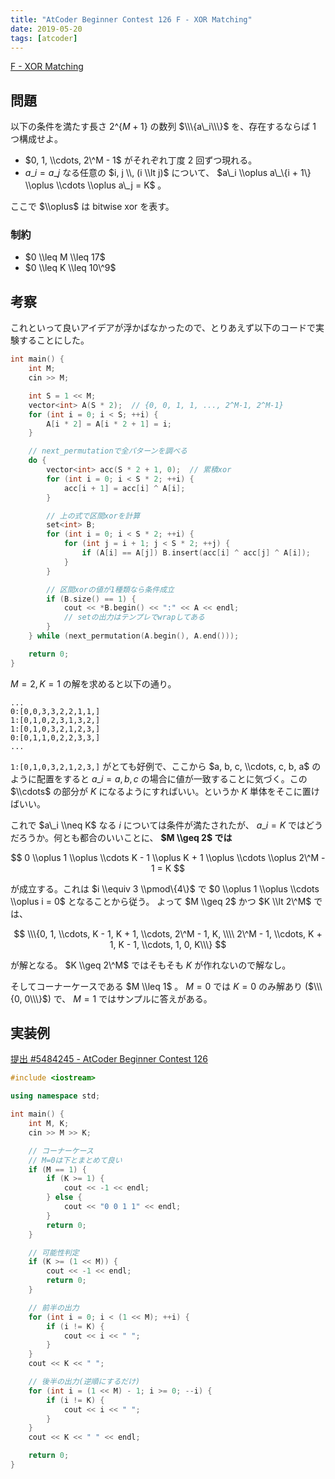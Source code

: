 ```yaml
---
title: "AtCoder Beginner Contest 126 F - XOR Matching"
date: 2019-05-20
tags: [atcoder]
---
```


[F - XOR Matching](https://atcoder.jp/contests/abc126/tasks/abc126_f)

## 問題

以下の条件を満たす長さ $2\^\{M+1\}$ の数列 $\\\{a\_i\\\}$ を、存在するならば 1 つ構成せよ。

- $0, 1, \\cdots, 2\^M - 1$ がそれぞれ丁度 2 回ずつ現れる。
- $a\_i = a\_j$ なる任意の $i, j \\, (i \\lt j)$ について、 $a\_i \\oplus a\_\{i + 1\} \\oplus \\cdots \\oplus a\_j = K$ 。

ここで $\\oplus$ は bitwise xor を表す。

### 制約

- $0 \\leq M \\leq 17$
- $0 \\leq K \\leq 10\^9$

## 考察

これといって良いアイデアが浮かばなかったので、とりあえず以下のコードで実験することにした。


```cpp
int main() {
    int M;
    cin >> M;

    int S = 1 << M;
    vector<int> A(S * 2);  // {0, 0, 1, 1, ..., 2^M-1, 2^M-1}
    for (int i = 0; i < S; ++i) {
        A[i * 2] = A[i * 2 + 1] = i;
    }

    // next_permutationで全パターンを調べる
    do {
        vector<int> acc(S * 2 + 1, 0);  // 累積xor
        for (int i = 0; i < S * 2; ++i) {
            acc[i + 1] = acc[i] ^ A[i];
        }

        // 上の式で区間xorを計算
        set<int> B;
        for (int i = 0; i < S * 2; ++i) {
            for (int j = i + 1; j < S * 2; ++j) {
                if (A[i] == A[j]) B.insert(acc[i] ^ acc[j] ^ A[i]);
            }
        }

        // 区間xorの値が1種類なら条件成立
        if (B.size() == 1) {
            cout << *B.begin() << ":" << A << endl;
            // setの出力はテンプレでwrapしてある
        }
    } while (next_permutation(A.begin(), A.end()));

    return 0;
}
```

$M = 2, K = 1$ の解を求めると以下の通り。

```
...
0:[0,0,3,3,2,2,1,1,]
1:[0,1,0,2,3,1,3,2,]
1:[0,1,0,3,2,1,2,3,]
0:[0,1,1,0,2,2,3,3,]
...

```

`1:[0,1,0,3,2,1,2,3,]` がとても好例で、ここから $a, b, c, \\cdots, c, b, a$ のように配置をすると $a\_i = a, b, c$ の場合に値が一致することに気づく。この $\\cdots$ の部分が $K$ になるようにすればいい。というか $K$ 単体をそこに置けばいい。

これで $a\_i \\neq K$ なる $i$ については条件が満たされたが、 $a\_i = K$ ではどうだろうか。何とも都合のいいことに、 **$M \\geq 2$ では**

$$
0 \\oplus 1 \\oplus \\cdots K - 1 \\oplus K + 1 \\oplus \\cdots \\oplus 2\^M - 1 = K
$$

が成立する。これは $i \\equiv 3 \\pmod\{4\}$ で $0 \\oplus 1 \\oplus \\cdots \\oplus i = 0$ となることから従う。
よって $M \\geq 2$ かつ $K \\lt 2\^M$ では、

$$
\\\{0, 1, \\cdots, K - 1, K + 1, \\cdots, 2\^M - 1, K, \\\\
2\^M - 1, \\cdots, K + 1, K - 1, \\cdots, 1, 0, K\\\}
$$

が解となる。 $K \\geq 2\^M$ ではそもそも $K$ が作れないので解なし。

そしてコーナーケースである $M \\leq 1$ 。 $M = 0$ では $K = 0$ のみ解あり ($\\\{0, 0\\\}$) で、 $M = 1$ ではサンプルに答えがある。

## 実装例

[提出 #5484245 - AtCoder Beginner Contest 126](https://atcoder.jp/contests/abc126/submissions/5484245)

```cpp
#include <iostream>

using namespace std;

int main() {
    int M, K;
    cin >> M >> K;

    // コーナーケース
    // M=0は下とまとめて良い
    if (M == 1) {
        if (K >= 1) {
            cout << -1 << endl;
        } else {
            cout << "0 0 1 1" << endl;
        }
        return 0;
    }

    // 可能性判定
    if (K >= (1 << M)) {
        cout << -1 << endl;
        return 0;
    }

    // 前半の出力
    for (int i = 0; i < (1 << M); ++i) {
        if (i != K) {
            cout << i << " ";
        }
    }
    cout << K << " ";

    // 後半の出力(逆順にするだけ)
    for (int i = (1 << M) - 1; i >= 0; --i) {
        if (i != K) {
            cout << i << " ";
        }
    }
    cout << K << " " << endl;

    return 0;
}
```
